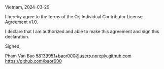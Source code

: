 Vietnam, 2024-03-29

I hereby agree to the terms of the Orj Individual Contributor License
Agreement v1.0.

I declare that I am authorized and able to make this agreement and sign this
declaration.

Signed,

Pham Van Bao 58139951+baor000@users.noreply.github.com https://github.com/baor000